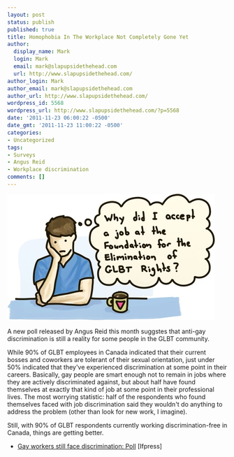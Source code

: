 ```yaml
---
layout: post
status: publish
published: true
title: Homophobia In The Workplace Not Completely Gone Yet
author:
  display_name: Mark
  login: Mark
  email: mark@slapupsidethehead.com
  url: http://www.slapupsidethehead.com/
author_login: Mark
author_email: mark@slapupsidethehead.com
author_url: http://www.slapupsidethehead.com/
wordpress_id: 5568
wordpress_url: http://www.slapupsidethehead.com/?p=5568
date: '2011-11-23 06:00:22 -0500'
date_gmt: '2011-11-23 11:00:22 -0500'
categories:
- Uncategorized
tags:
- Surveys
- Angus Reid
- Workplace discrimination
comments: []
---
```

![A gay man sits at his desk looking sad:](/wp-content/media/2011/11/bad-career-choice.jpg "Adventures in bad career choices")

A new poll released by Angus Reid this month suggstes that anti-gay discrimination is still a reality for some people in the GLBT community.

While 90% of GLBT employees in Canada indicated that their current bosses and coworkers are tolerant of their sexual orientation, just under 50% indicated that they've experienced discrimination at some point in their careers. Basically, gay people are smart enough not to remain in jobs where they are actively discriminated against, but about half have found themselves at exactly that kind of job at some point in their professional lives. The most worrying statistic: half of the respondents who found themselves faced with job discrimination said they wouldn't do anything to address the problem (other than look for new work, I imagine).

Still, with 90% of GLBT respondents currently working discrimination-free in Canada, things are getting better.

- [Gay workers still face discrimination: Poll](http://www.lfpress.com/news/canada/2011/11/15/18974606.html) [Ifpress]
